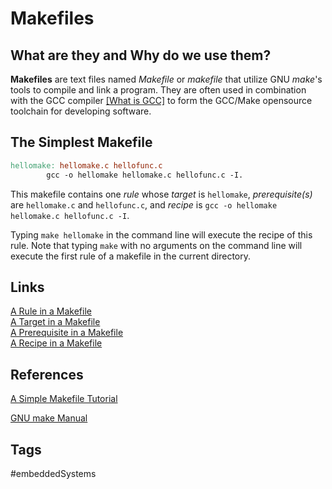 # Makefiles

## What are they and Why do we use them?
**Makefiles** are text files named *Makefile* or *makefile* that utilize GNU *make*'s tools to compile and link a program. They are often used in combination with the GCC compiler [\[What is GCC\]](../202110191739) to form the GCC/Make opensource toolchain for developing software.  

## The Simplest Makefile
```mk
hellomake: hellomake.c hellofunc.c
		gcc -o hellomake hellomake.c hellofunc.c -I.
```

This makefile contains one *rule* whose *target* is `hellomake`, *prerequisite(s)* are `hellomake.c` and `hellofunc.c`, and *recipe* is `gcc -o hellomake hellomake.c hellofunc.c -I`.

  
Typing `make hellomake` in the command line will execute the recipe of this rule. Note that typing `make` with no arguments on the command line will execute the first rule of a makefile in the current directory.  


## Links
[A Rule in a Makefile](../202110182258)  
[A Target in a Makefile](../202110182306)  
[A Prerequisite in a Makefile](../202110182309)  
[A Recipe in a Makefile](../202110182310)  
 
## References
[A Simple Makefile Tutorial](https://www.cs.colby.edu/maxwell/courses/tutorials/maketutor/)

[GNU make Manual](https://www.gnu.org/software/make/manual/html_node/index.html#SEC_Contents)

## Tags
#embeddedSystems
